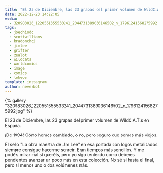```yaml
---
title: "El 23 de Diciembre, las 23 grapas del primer volumen de WildC.A.T.s en España"
date: 2022-12-23 14:22:05
media: 
  - 320983026_1220551355533241_2044731389036146502_n_17961241568275992.jpg
tags: 
  - joechiodo
  - scottwilliams
  - bradonchoi
  - jimlee
  - grifter
  - zealot
  - wildcats
  - worldcomics
  - image
  - comics
  - tebeos
template: instagram
author: neverbot
---
```


{% gallery "320983026_1220551355533241_2044731389036146502_n_17961241568275992.jpg" %}

El 23 de Diciembre, las 23 grapas del primer volumen de WildC.A.T.s en España.

¡De 1994! Cómo hemos cambiado, o no, pero seguro que somos más viejos.

El sello "La obra maestra de Jim Lee" en esa portada con logos metalizados siempre consigue hacerme sonreír. Eran tiempos más sencillos. Y me podéis mirar mal si queréis, pero yo sigo teniendo como deberes pendientes avanzar un poco más en esta colección. No sé si hasta el final, pero al menos uno o dos volúmenes más.
